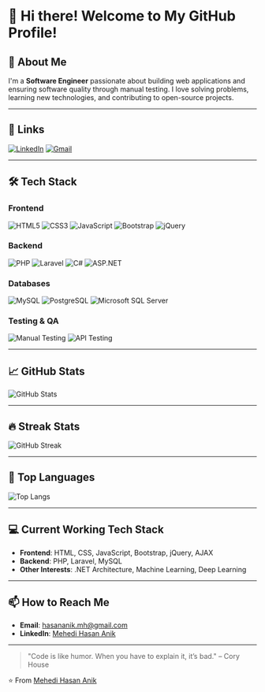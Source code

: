 # 👋 Hi there! Welcome to My GitHub Profile!

## 🚀 About Me
I'm a **Software Engineer** passionate about building web applications and ensuring software quality through manual testing. I love solving problems, learning new technologies, and contributing to open-source projects.

---

## 🔗 Links
[![LinkedIn](https://img.shields.io/badge/LinkedIn-0A66C2?style=for-the-badge&logo=linkedin&logoColor=white)](https://www.linkedin.com/in/anikmehedihasan/)
[![Gmail](https://img.shields.io/badge/Gmail-D14836?style=for-the-badge&logo=gmail&logoColor=white)](mailto:hasananik.mh@gmail.com)

---

## 🛠️ Tech Stack
### **Frontend**
![HTML5](https://img.shields.io/badge/HTML5-E34F26?style=for-the-badge&logo=html5&logoColor=white)
![CSS3](https://img.shields.io/badge/CSS3-1572B6?style=for-the-badge&logo=css3&logoColor=white)
![JavaScript](https://img.shields.io/badge/JavaScript-F7DF1E?style=for-the-badge&logo=javascript&logoColor=black)
![Bootstrap](https://img.shields.io/badge/Bootstrap-7952B3?style=for-the-badge&logo=bootstrap&logoColor=white)
![jQuery](https://img.shields.io/badge/jQuery-0769AD?style=for-the-badge&logo=jquery&logoColor=white)

### **Backend**
![PHP](https://img.shields.io/badge/PHP-777BB4?style=for-the-badge&logo=php&logoColor=white)
![Laravel](https://img.shields.io/badge/Laravel-FF2D20?style=for-the-badge&logo=laravel&logoColor=white)
![C#](https://img.shields.io/badge/C%23-239120?style=for-the-badge&logo=c-sharp&logoColor=white)
![ASP.NET](https://img.shields.io/badge/ASP.NET-512BD4?style=for-the-badge&logo=.net&logoColor=white)

### **Databases**
![MySQL](https://img.shields.io/badge/MySQL-4479A1?style=for-the-badge&logo=mysql&logoColor=white)
![PostgreSQL](https://img.shields.io/badge/PostgreSQL-4169E1?style=for-the-badge&logo=postgresql&logoColor=white)
![Microsoft SQL Server](https://img.shields.io/badge/Microsoft%20SQL%20Server-CC2927?style=for-the-badge&logo=microsoft-sql-server&logoColor=white)

### **Testing & QA**
![Manual Testing](https://img.shields.io/badge/Manual_Testing-008000?style=for-the-badge&logo=testing-library&logoColor=white)
![API Testing](https://img.shields.io/badge/API_Testing-FF6F61?style=for-the-badge&logo=postman&logoColor=white)

---

## 📈 GitHub Stats
![GitHub Stats](https://github-readme-stats.vercel.app/api?username=anik-8teen&show_icons=true&theme=radical&hide_border=true)

---

## 🔥 Streak Stats
![GitHub Streak](https://github-readme-streak-stats.herokuapp.com/?user=anik-8teen&theme=radical&hide_border=true)

---

## 🧩 Top Languages
![Top Langs](https://github-readme-stats.vercel.app/api/top-langs/?username=anik-8teen&layout=compact&theme=radical&hide_border=true)

---

## 💻 Current Working Tech Stack
- **Frontend**: HTML, CSS, JavaScript, Bootstrap, jQuery, AJAX  
- **Backend**: PHP, Laravel, MySQL  
- **Other Interests**: .NET Architecture, Machine Learning, Deep Learning

---

## 📫 How to Reach Me
- **Email**: [hasananik.mh@gmail.com](mailto:hasananik.mh@gmail.com)
- **LinkedIn**: [Mehedi Hasan Anik](https://www.linkedin.com/in/anikmehedihasan/)

---

> "Code is like humor. When you have to explain it, it’s bad." – Cory House

⭐️ From [Mehedi Hasan Anik](https://github.com/anik-8teen)
